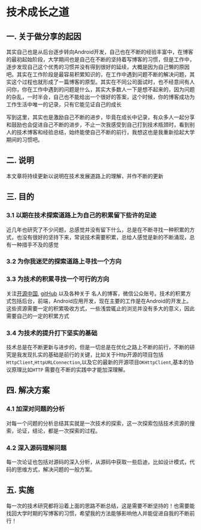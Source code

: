 # 技术成长之道

## 一. 关于做分享的起因
其实自己也是从后台逐步转向Android开发，自己也在不断的经验丰富中，在博客的最初起始阶段，大学期间也是自己在不断的坚持着写博客的习惯，但是工作中，逐步发现自己这个优秀的习惯并没有得到很好的延续，大概是因为自己懒的原因吧。其实在工作阶段是最容易积累知识的，在工作中遇到问题不断的解决问题，其实这个过程也就形成了一篇博客的原型。其实在不同公司面试时，也不经意间有人问你，你在工作中遇到的问题是什么，其实大多数人一下是想不起来的，因为问题的杂乱，一时半会，自己也不能给出一个很好的答案，这个时候，你的博客成功为工作生活中唯一的记录，只有它能见证自己的成长
  
写到这里，其实也是激励自己不断的进步，毕竟在成长中记录，有众多人一起分享和鼓励也会促进自己不断的进步，不止一次我感受到自己打到技术瓶颈时，看到别人的技术博客和经验总结，始终能使自己不断的前行，我想这也是我重新拾起大学期间的习惯吧。

## 二. 说明
本文章将持续更新以说明在技术发展道路上的理解，并作不断的更新
## 三. 目的
### 3.1 以期在技术探索道路上为自己的积累留下些许的足迹
近几年也研究了不少问题，总感觉并没有留下什么，总是在不断寻找一种积累的方式，也没有很好的坚持下来，常说技术需要积累，总给人感觉是新的不断涌现，总有一种措手不及的感觉
### 3.2 为你我迷茫的探索道路上寻找一个方向
### 3.3 为技术的积累寻找一个可行的方向
关注[开源中国](http://www.oschina.net/), [gitHub](https://www.github.com) 以及各种关于 名人的博客，微信公众账号。技术的积累方式包括后台，前端，Android应用开发，现在主要的工作是在Android的开发上。这些资源需要一定的积累吸收方式，一些浅尝辄止的浏览并没有多大的意义，因此需要自己的一定的积累方式
### 3.4 为技术的提升打下坚实的基础
技术总是在不断更新与进步的，但是一切总是在优化之路上不断的前行，不断的研究是我发现扎实的基础是前行的关键，比如关于Http开源的项目包括```HttpClient```,```HttpURLConnection```,以及它的最新的开源项目```OKHttpClient```,基本的协议原理比如```HTTP``` 需要在不断的实践中才能加深理解。

## 四. 解决方案
### 4.1 加深对问题的分析
对每一个问题的分析总结其实就是一次技术的探索，这一次探索包括技术资源的搜索，论证，结论，都是一次探索的过程。
### 4.2 深入源码理解问题
每一次论证也包括对源码的深入分析，从源码中获取一些启迪，比如设计模式，代码的思维方式，解决问题的一般方案。
## 五. 实施
每一次的技术研究都将沿着上面的思路不断总结，这是需要不断坚持的！也需要能找回大学时期的写博客的习惯，希望我的方法能够影响他人并能促进自我的不断前行！
